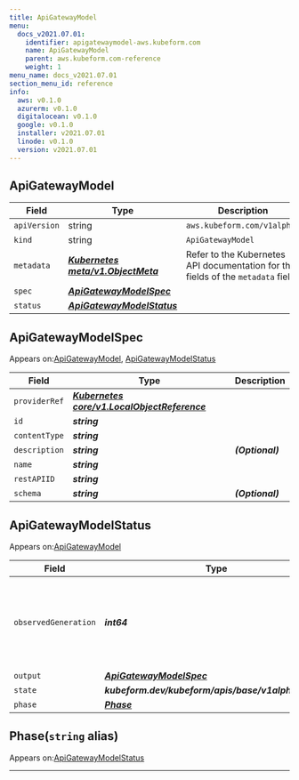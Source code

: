 ```yaml
---
title: ApiGatewayModel
menu:
  docs_v2021.07.01:
    identifier: apigatewaymodel-aws.kubeform.com
    name: ApiGatewayModel
    parent: aws.kubeform.com-reference
    weight: 1
menu_name: docs_v2021.07.01
section_menu_id: reference
info:
  aws: v0.1.0
  azurerm: v0.1.0
  digitalocean: v0.1.0
  google: v0.1.0
  installer: v2021.07.01
  linode: v0.1.0
  version: v2021.07.01
---
```


## ApiGatewayModel
| Field | Type | Description |
| ------ | ----- | ----------- |
| `apiVersion` | string | `aws.kubeform.com/v1alpha1` |
|    `kind` | string | `ApiGatewayModel` |
| `metadata` | ***[Kubernetes meta/v1.ObjectMeta](https://v1-18.docs.kubernetes.io/docs/reference/generated/kubernetes-api/v1.18/#objectmeta-v1-meta)***|Refer to the Kubernetes API documentation for the fields of the `metadata` field.|
| `spec` | ***[ApiGatewayModelSpec](#apigatewaymodelspec)***||
| `status` | ***[ApiGatewayModelStatus](#apigatewaymodelstatus)***||
## ApiGatewayModelSpec

Appears on:[ApiGatewayModel](#apigatewaymodel), [ApiGatewayModelStatus](#apigatewaymodelstatus)

| Field | Type | Description |
| ------ | ----- | ----------- |
| `providerRef` | ***[Kubernetes core/v1.LocalObjectReference](https://v1-18.docs.kubernetes.io/docs/reference/generated/kubernetes-api/v1.18/#localobjectreference-v1-core)***||
| `id` | ***string***||
| `contentType` | ***string***||
| `description` | ***string***| ***(Optional)*** |
| `name` | ***string***||
| `restAPIID` | ***string***||
| `schema` | ***string***| ***(Optional)*** |
## ApiGatewayModelStatus

Appears on:[ApiGatewayModel](#apigatewaymodel)

| Field | Type | Description |
| ------ | ----- | ----------- |
| `observedGeneration` | ***int64***| ***(Optional)*** Resource generation, which is updated on mutation by the API Server.|
| `output` | ***[ApiGatewayModelSpec](#apigatewaymodelspec)***| ***(Optional)*** |
| `state` | ***kubeform.dev/kubeform/apis/base/v1alpha1.State***| ***(Optional)*** |
| `phase` | ***[Phase](#phase)***| ***(Optional)*** |
## Phase(`string` alias)

Appears on:[ApiGatewayModelStatus](#apigatewaymodelstatus)

---
